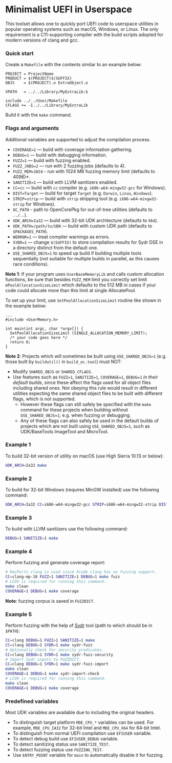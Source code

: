 Minimalist UEFI in Userspace
============================

This toolset allows one to quickly port UEFI code to userspace
utilities in popular operating systems such as macOS, Windows,
or Linux. The only requirement is a C11-supporting compiler
with the build scripts adopted for modern versions of clang
and gcc.

### Quick start

Create a `Makefile` with the contents similar to an example below:

```
PROJECT = ProjectName
PRODUCT = $(PROJECT)$(SUFFIX)
OBJS    = $(PROJECT).o ExtraObject.o

VPATH   = ../../Library/MyExtraLib:$

include ../../User/Makefile
CFLAGS += -I../../Library/MyExtraLib
```

Build it with the `make` command.

### Flags and arguments

Additional variables are supported to adjust the compilation process.

- `COVERAGE=1` — build with coverage information gathering.
- `DEBUG=1` — build with debugging information.
- `FUZZ=1` — build with fuzzing enabled.
- `FUZZ_JOBS=2` — run with 2 fuzzing jobs (defaults to 4).
- `FUZZ_MEM=1024` - run with 1024 MB fuzzing memory limit (defaults to 4096)*.
- `SANITIZE=1` — build with LLVM sanitizers enabled.
- `CC=cc` — build with `cc` compiler (e.g. `i686-w64-mingw32-gcc` for Windows).
- `DIST=Target` — build for target `Target` (e.g. `Darwin`, `Linux`, `Windows`).
- `STRIP=strip` — build with `strip` stripping tool (e.g. `i686-w64-mingw32-strip` for Windows).
- `OC_PATH` - path to OpenCorePkg for out-of-tree utilities (defaults to `../..`).
- `UDK_ARCH=Ia32` — build with 32-bit UDK architecture (defaults to `X64`).
- `UDK_PATH=/path/to/UDK` — build with custom UDK path (defaults to `$PACKAGES_PATH`).
- `WERROR=1` — treat compiler warnings as errors.
- `SYDR=1` — change `$(SUFFIX)` to store compilation results for Sydr DSE in a directory distinct from the default one.
- `USE_SHARED_OBJS=1` to speed up build if building multiple tools sequentially
   (not suitable for multiple builds in parallel, as this causes race conditions). 

**Note 1**: If your program uses `UserBaseMemoryLib` and calls custom allocation functions, be sure that besides `FUZZ_MEM` limit you correctly set limit `mPoolAllocationSizeLimit` which defaults to the 512 MB in cases if your code could allocate more than this limit at single AllocatePool.

To set up your limit, use `SetPoolAllocationSizeLimit` routine like shown in the example below:

```
...
#include <UserMemory.h>

int main(int argc, char *argv[]) {
  SetPoolAllocationSizeLimit (SINGLE_ALLOCATION_MEMORY_LIMIT);
  /* your code goes here */
  return 0;
}
```

**Note 2**: Projects which will sometimes be built using `USE_SHARED_OBJS=1` (e.g. those
built by `buildutil()` in `build_oc.tool`) must NOT:

- Modify `SHARED_OBJS` or `SHARED_CFLAGS`.
- Use features such as `FUZZ=1`, `SANITIZE=1`, `COVERAGE=1`, `DEBUG=1` *in their default
  builds*, since these affect the flags used for all object files including shared ones.
  Not obeying this rule would result in different utilities expecting the same shared
  object files to be built with different flags, which is not supported.
  - However these flags can still safely be specified with the `make` command for these
    projects when building without `USE_SHARED_OBJS=1`; e.g. when fuzzing or debugging.
  - Any of these flags can also safely be used in the default builds of projects which are not
    built using `USE_SHARED_OBJS=1`, such as UDK/BaseTools ImageTool and MicroTool.

### Example 1

To build 32-bit version of utility on macOS (use High Sierra 10.13 or below):

```sh
UDK_ARCH=Ia32 make
```

### Example 2

To build for 32-bit Windows (requires MinGW installed) use the following command:

```sh
UDK_ARCH=Ia32 CC=i686-w64-mingw32-gcc STRIP=i686-w64-mingw32-strip DIST=Windows make
```

### Example 3

To build with LLVM sanitizers use the following command:

```sh
DEBUG=1 SANITIZE=1 make
```

### Example 4

Perform fuzzing and generate coverage report:

```sh
# MacPorts clang is used since Xcode clang has no fuzzing support.
CC=clang-mp-10 FUZZ=1 SANITIZE=1 DEBUG=1 make fuzz
# LCOV is required for running this command.
make clean
COVERAGE=1 DEBUG=1 make coverage
```

**Note**: fuzzing corpus is saved in `FUZZDICT`.

### Example 5

Perform fuzzing with the help of [Sydr](https://www.ispras.ru/en/technologies/crusher/) tool (path to which should be in `$PATH`):

```sh
CC=clang DEBUG=1 FUZZ=1 SANITIZE=1 make
CC=clang DEBUG=1 SYDR=1 make sydr-fuzz
# Optionally check for security predicates.
CC=clang DEBUG=1 SYDR=1 make sydr-fuzz-security
# Import Sydr inputs to FUZZDICT.
CC=clang DEBUG=1 SYDR=1 make sydr-fuzz-import
make clean
COVERAGE=1 DEBUG=1 make sydr-import-check
# LCOV is required for running this command.
make clean
COVERAGE=1 DEBUG=1 make coverage
```

### Predefined variables

Most UDK variables are available due to including the original headers.

- To distinguish target platform `MDE_CPU_*` variables can be used.
  For example, `MDE_CPU_IA32` for 32-bit Intel and `MDE_CPU_X64` for 64-bit Intel.
- To distinguish from normal UEFI compilation use `EFIUSER` variable.
- To detect debug build use `EFIUSER_DEBUG` variable.
- To detect sanitizing status use `SANITIZE_TEST`.
- To detect fuzzing status use `FUZZING_TEST`.
- Use `ENTRY_POINT` variable for `main` to automatically disable it for fuzzing.
